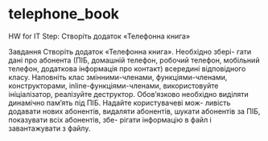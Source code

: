 # telephone_book
HW for IT Step: Створіть додаток «Телефонна книга»

Завдання
Створіть додаток «Телефонна книга». Необхідно збері-
гати дані про абонента (ПІБ, домашній телефон, робочий
телефон, мобільний телефон, додаткова інформація про
контакт) всередині відповідного класу. Наповніть клас
змінними-членами, функціями-членами, конструкторами,
inline-функціями-членами, використовуйте ініціалізатор,
реалізуйте деструктор. Обов’язково необхідно виділяти
динамічно пам’ять під ПІБ. Надайте користувачеві мож-
ливість додавати нових абонентів, видаляти абонентів,
шукати абонентів за ПІБ, показувати всіх абонентів, збе-
рігати інформацію в файл і завантажувати з файлу.
